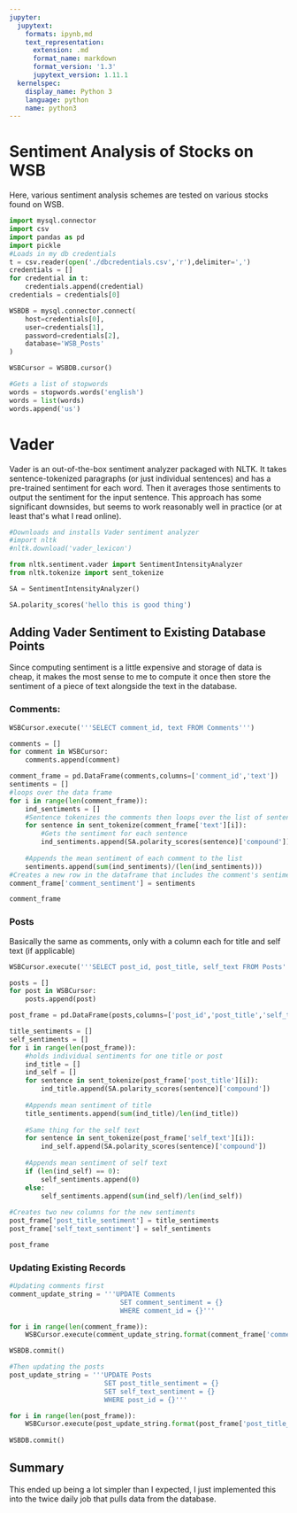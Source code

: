 ```yaml
---
jupyter:
  jupytext:
    formats: ipynb,md
    text_representation:
      extension: .md
      format_name: markdown
      format_version: '1.3'
      jupytext_version: 1.11.1
  kernelspec:
    display_name: Python 3
    language: python
    name: python3
---
```


# Sentiment Analysis of Stocks on WSB

Here, various sentiment analysis schemes are tested on various stocks found on WSB. 

```python
import mysql.connector
import csv
import pandas as pd
import pickle
#Loads in my db credentials
t = csv.reader(open('./dbcredentials.csv','r'),delimiter=',')
credentials = []
for credential in t:
    credentials.append(credential)
credentials = credentials[0]

WSBDB = mysql.connector.connect(
    host=credentials[0],
    user=credentials[1],
    password=credentials[2],
    database='WSB_Posts'
)

WSBCursor = WSBDB.cursor()
```

```python
#Gets a list of stopwords
words = stopwords.words('english')
words = list(words)
words.append('us')
```

# Vader

Vader is an out-of-the-box sentiment analyzer packaged with NLTK. It takes sentence-tokenized paragraphs (or just individual sentences) and has a pre-trained sentiment for each word. Then it averages those sentiments to output the sentiment for the input sentence. This approach has some significant downsides, but seems to work reasonably well in practice (or at least that's what I read online).

```python
#Downloads and installs Vader sentiment analyzer
#import nltk
#nltk.download('vader_lexicon')

from nltk.sentiment.vader import SentimentIntensityAnalyzer
from nltk.tokenize import sent_tokenize

SA = SentimentIntensityAnalyzer()
```

```python
SA.polarity_scores('hello this is good thing')
```

## Adding Vader Sentiment to Existing Database Points

Since computing sentiment is a little expensive and storage of data is cheap, it makes the most sense to me to compute it once then store the sentiment of a piece of text alongside the text in the database.


### Comments:

```python
WSBCursor.execute('''SELECT comment_id, text FROM Comments''')

comments = []
for comment in WSBCursor:
    comments.append(comment)
```

```python
comment_frame = pd.DataFrame(comments,columns=['comment_id','text'])
sentiments = []
#loops over the data frame
for i in range(len(comment_frame)):
    ind_sentiments = []
    #Sentence tokenizes the comments then loops over the list of sentences
    for sentence in sent_tokenize(comment_frame['text'][i]):
        #Gets the sentiment for each sentence
        ind_sentiments.append(SA.polarity_scores(sentence)['compound'])
    
    #Appends the mean sentiment of each comment to the list
    sentiments.append(sum(ind_sentiments)/(len(ind_sentiments)))
#Creates a new row in the dataframe that includes the comment's sentiment
comment_frame['comment_sentiment'] = sentiments
```

```python
comment_frame
```

### Posts

Basically the same as comments, only with a column each for title and self text (if applicable)

```python
WSBCursor.execute('''SELECT post_id, post_title, self_text FROM Posts''')

posts = []
for post in WSBCursor:
    posts.append(post)
```

```python
post_frame = pd.DataFrame(posts,columns=['post_id','post_title','self_text'])

title_sentiments = []
self_sentiments = []
for i in range(len(post_frame)):
    #holds individual sentiments for one title or post
    ind_title = []
    ind_self = []
    for sentence in sent_tokenize(post_frame['post_title'][i]):
        ind_title.append(SA.polarity_scores(sentence)['compound'])
    
    #Appends mean sentiment of title
    title_sentiments.append(sum(ind_title)/len(ind_title))
    
    #Same thing for the self text
    for sentence in sent_tokenize(post_frame['self_text'][i]):
        ind_self.append(SA.polarity_scores(sentence)['compound'])
        
    #Appends mean sentiment of self text
    if (len(ind_self) == 0):
        self_sentiments.append(0)
    else:
        self_sentiments.append(sum(ind_self)/len(ind_self))
    
#Creates two new columns for the new sentiments
post_frame['post_title_sentiment'] = title_sentiments
post_frame['self_text_sentiment'] = self_sentiments
```

```python
post_frame
```

### Updating Existing Records

```python
#Updating comments first
comment_update_string = '''UPDATE Comments
                            SET comment_sentiment = {}
                            WHERE comment_id = {}'''
```

```python
for i in range(len(comment_frame)):
    WSBCursor.execute(comment_update_string.format(comment_frame['comment_sentiment'][i],comment_frame['comment_id'][i]))

WSBDB.commit()
```

```python
#Then updating the posts
post_update_string = '''UPDATE Posts
                        SET post_title_sentiment = {}
                        SET self_text_sentiment = {}
                        WHERE post_id = {}'''
```

```python
for i in range(len(post_frame)):
    WSBCursor.execute(post_update_string.format(post_frame['post_title_sentiment'][i],post_frame['self_text_sentiment'][i],post_frame['post_id'][i]))
    
WSBDB.commit()
```

## Summary

This ended up being a lot simpler than I expected, I just implemented this into the twice daily job that pulls data from the database.
